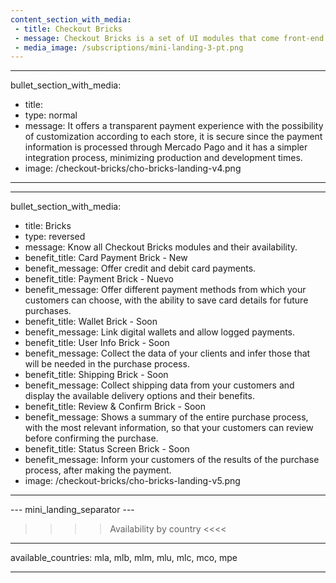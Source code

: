 ```yaml
---
content_section_with_media: 
 - title: Checkout Bricks
 - message: Checkout Bricks is a set of UI modules that come front-end ready and optimized for better usability and conversion. Each Brick can be used independently or together, forming the experience of a complete checkout.
 - media_image: /subscriptions/mini-landing-3-pt.png
---
```


---
bullet_section_with_media: 
 - title: 
 - type: normal
 - message: It offers a transparent payment experience with the possibility of customization according to each store, it is secure since the payment information is processed through Mercado Pago and it has a simpler integration process, minimizing production and development times.
 - image: /checkout-bricks/cho-bricks-landing-v4.png
---

---
bullet_section_with_media: 
 - title: Bricks
 - type: reversed
 - message: Know all Checkout Bricks modules and their availability.
 - benefit_title: Card Payment Brick - New
 - benefit_message: Offer credit and debit card payments.
 - benefit_title: Payment Brick - Nuevo
 - benefit_message: Offer different payment methods from which your customers can choose, with the ability to save card details for future purchases.
 - benefit_title: Wallet Brick - Soon
 - benefit_message: Link digital wallets and allow logged payments. 
 - benefit_title: User Info Brick - Soon
 - benefit_message: Collect the data of your clients and infer those that will be needed in the purchase process.
 - benefit_title: Shipping Brick - Soon
 - benefit_message: Collect shipping data from your customers and display the available delivery options and their benefits.
 - benefit_title: Review & Confirm Brick - Soon
 - benefit_message: Shows a summary of the entire purchase process, with the most relevant information, so that your customers can review before confirming the purchase.
 - benefit_title: Status Screen Brick - Soon
 - benefit_message: Inform your customers of the results of the purchase process, after making the payment. 
 - image: /checkout-bricks/cho-bricks-landing-v5.png
---

--- mini_landing_separator ---

>>>> Availability by country <<<<
---
available_countries: mla, mlb, mlm, mlu, mlc, mco, mpe

---